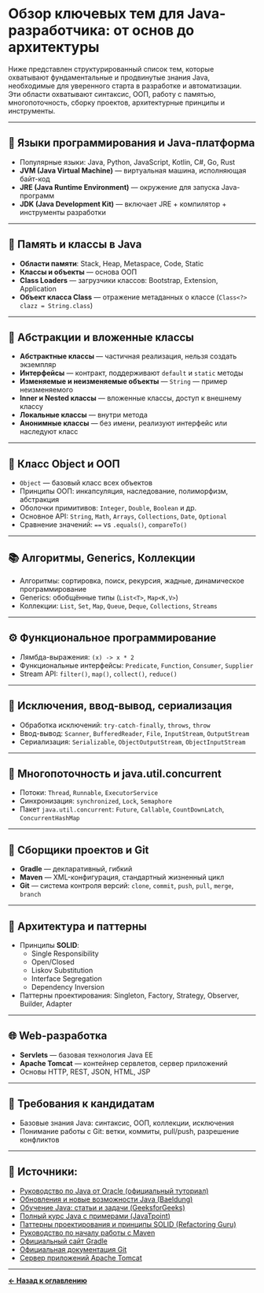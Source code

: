 # Обзор ключевых тем для Java-разработчика: от основ до архитектуры

Ниже представлен структурированный список тем, которые охватывают фундаментальные и продвинутые знания Java, необходимые для уверенного старта в разработке и автоматизации. Эти области охватывают синтаксис, ООП, работу с памятью, многопоточность, сборку проектов, архитектурные принципы и инструменты.

---

## 🧠 Языки программирования и Java-платформа

- Популярные языки: Java, Python, JavaScript, Kotlin, C#, Go, Rust
- **JVM (Java Virtual Machine)** — виртуальная машина, исполняющая байт-код
- **JRE (Java Runtime Environment)** — окружение для запуска Java-программ
- **JDK (Java Development Kit)** — включает JRE + компилятор + инструменты разработки

---

## 🧱 Память и классы в Java

- **Области памяти**: Stack, Heap, Metaspace, Code, Static
- **Классы и объекты** — основа ООП
- **Class Loaders** — загрузчики классов: Bootstrap, Extension, Application
- **Объект класса Class** — отражение метаданных о классе (`Class<?> clazz = String.class`)

---

## 🧩 Абстракции и вложенные классы

- **Абстрактные классы** — частичная реализация, нельзя создать экземпляр
- **Интерфейсы** — контракт, поддерживают `default` и `static` методы
- **Изменяемые и неизменяемые объекты** — `String` — пример неизменяемого
- **Inner и Nested классы** — вложенные классы, доступ к внешнему классу
- **Локальные классы** — внутри метода
- **Анонимные классы** — без имени, реализуют интерфейс или наследуют класс

---

## 🔧 Класс Object и ООП

- `Object` — базовый класс всех объектов
- Принципы ООП: инкапсуляция, наследование, полиморфизм, абстракция
- Оболочки примитивов: `Integer`, `Double`, `Boolean` и др.
- Основное API: `String`, `Math`, `Arrays`, `Collections`, `Date`, `Optional`
- Сравнение значений: `==` vs `.equals()`, `compareTo()`

---

## 📚 Алгоритмы, Generics, Коллекции

- Алгоритмы: сортировка, поиск, рекурсия, жадные, динамическое программирование
- Generics: обобщённые типы (`List<T>`, `Map<K,V>`)
- Коллекции: `List`, `Set`, `Map`, `Queue`, `Deque`, `Collections`, `Streams`

---

## ⚙️ Функциональное программирование

- Лямбда-выражения: `(x) -> x * 2`
- Функциональные интерфейсы: `Predicate`, `Function`, `Consumer`, `Supplier`
- Stream API: `filter()`, `map()`, `collect()`, `reduce()`

---

## 🚨 Исключения, ввод-вывод, сериализация

- Обработка исключений: `try-catch-finally`, `throws`, `throw`
- Ввод-вывод: `Scanner`, `BufferedReader`, `File`, `InputStream`, `OutputStream`
- Сериализация: `Serializable`, `ObjectOutputStream`, `ObjectInputStream`

---

## 🔀 Многопоточность и java.util.concurrent

- Потоки: `Thread`, `Runnable`, `ExecutorService`
- Синхронизация: `synchronized`, `Lock`, `Semaphore`
- Пакет `java.util.concurrent`: `Future`, `Callable`, `CountDownLatch`, `ConcurrentHashMap`

---

## 🧰 Сборщики проектов и Git

- **Gradle** — декларативный, гибкий
- **Maven** — XML-конфигурация, стандартный жизненный цикл
- **Git** — система контроля версий: `clone`, `commit`, `push`, `pull`, `merge`, `branch`

---

## 🧠 Архитектура и паттерны

- Принципы **SOLID**:
    - Single Responsibility
    - Open/Closed
    - Liskov Substitution
    - Interface Segregation
    - Dependency Inversion
- Паттерны проектирования: Singleton, Factory, Strategy, Observer, Builder, Adapter

---

## 🌐 Web-разработка

- **Servlets** — базовая технология Java EE
- **Apache Tomcat** — контейнер сервлетов, сервер приложений
- Основы HTTP, REST, JSON, HTML, JSP

---

## 📌 Требования к кандидатам

- Базовые знания Java: синтаксис, ООП, коллекции, исключения
- Понимание работы с Git: ветки, коммиты, pull/push, разрешение конфликтов

---
## 🔗 Источники:

- [Руководство по Java от Oracle (официальный туториал)](https://docs.oracle.com/javase/tutorial/)
- [Обновления и новые возможности Java (Baeldung)](https://www.baeldung.com/java-new)
- [Обучение Java: статьи и задачи (GeeksforGeeks)](https://www.geeksforgeeks.org/java/)
- [Полный курс Java с примерами (JavaTpoint)](https://www.javatpoint.com/java-tutorial)
- [Паттерны проектирования и принципы SOLID (Refactoring Guru)](https://refactoring.guru/ru/design-patterns)
- [Руководство по началу работы с Maven](https://maven.apache.org/guides/getting-started/)
- [Официальный сайт Gradle](https://gradle.org/)
- [Официальная документация Git](https://git-scm.com/)
- [Сервер приложений Apache Tomcat](https://tomcat.apache.org/)

---
[**← Назад к оглавлению**](README.md)

